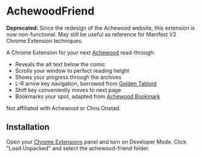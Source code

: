 # AchewoodFriend

**Deprecated:** Since the redesign of the Achewood website, this extension is now non-functional. May still be useful as reference for Manifest V2 Chrome Extension techniques.

A Chrome Extension for your next [Achewood](http://www.achewood.com) read-through:

- Reveals the alt text below the comic
- Scrolls your window to perfect reading height
- Shows your progress through the archives
- L-R arrow key navigation, borrowed from [Golden Tabloid](https://github.com/whymog/golden-tabloid)
- Shift key conveniently moves to next page
- Bookmarks your spot, adapted from [Achewood Bookmark](https://github.com/andrei-m/achewood-bookmark)

Not affiliated with Achewood or Chris Onstad.

## Installation

Open your [Chrome Extensions](chrome://extensions/) panel and turn on Developer Mode. Click "Load Unpacked" and select the achewood-friend folder.
